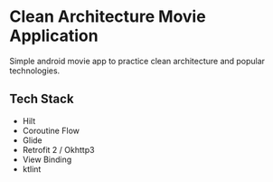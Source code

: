 # Clean Architecture Movie Application
Simple android movie app to practice clean architecture and popular technologies.

## Tech Stack
- Hilt
- Coroutine Flow
- Glide
- Retrofit 2 / Okhttp3
- View Binding
- ktlint

